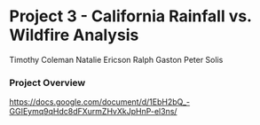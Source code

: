 # Project 3 - California Rainfall vs. Wildfire Analysis

Timothy Coleman
Natalie Ericson
Ralph Gaston
Peter Solis

### Project Overview
https://docs.google.com/document/d/1EbH2bQ_-GGIEymq9qHdc8dFXurmZHvXkJpHnP-el3ns/
